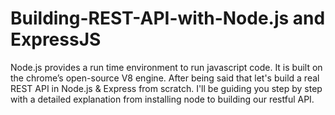 # Building-REST-API-with-Node.js and ExpressJS
Node.js provides a run time environment to run javascript code. It is built on the chrome’s open-source V8 engine. After being said that let's build a real REST API in Node.js &amp; Express from scratch. I'll be guiding you step by step with a detailed explanation from installing node to building our restful API.
